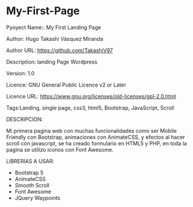 # My-First-Page

Pyoyect Name:: My First Landing Page

Author: Hugo Takashi Vásquez Miranda

Author URL: https://github.com/TakashiV97

Description: landing Page Wordpress

Version: 1.0 

Licence: GNU General Public Licence v2 or Later

Licence URL: https://www.gnu.org/licenses/old-licenses/gpl-2.0.html

Tags:Landing, single page, css3, html5, Bootstrap, JavaScript, Scroll


DESCRIPCION:

Mi primera pagina web con muchas funcionalidades como ser Mobile Friendly con Bootstrap, animaciones con AnimateCSS, y efectos al hacer scroll con javascript, se ha creado formulario en HTML5 y PHP, en toda la pagina se utilizo iconos con Font Awesome.


LIBRERIAS A USAR:

- Bootstrap 5
- AnimateCSS
- Smooth Scroll
- Font Awesome
- JQuery Waypoints
